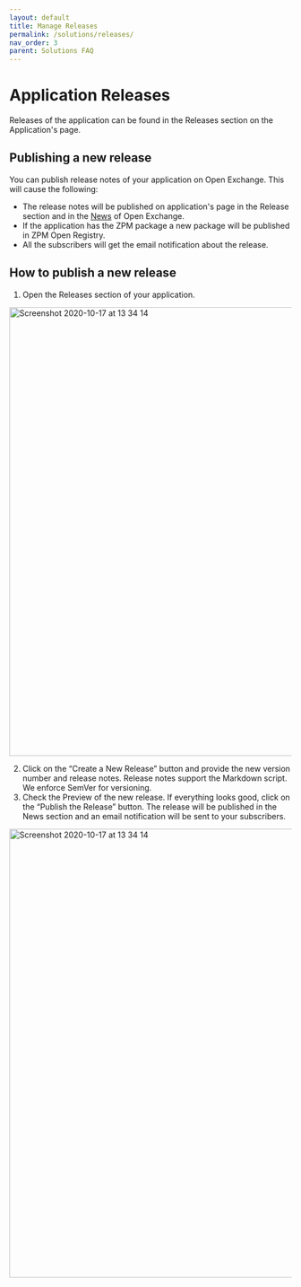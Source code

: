 ```yaml
---
layout: default
title: Manage Releases
permalink: /solutions/releases/
nav_order: 3
parent: Solutions FAQ
---
```


# Application Releases
Releases of the application can be found in the Releases section on the Application's page.

## Publishing a new release
You can publish release notes of your application on Open Exchange. This will cause the following:
* The release notes will be published on application's page in the Release section and in the [News](https://openexchange.intersystems.com/news) of Open Exchange.
* If the application has the ZPM package a new package will be published in ZPM Open Registry.
* All the subscribers will get the email notification about the release.

## How to publish a new release
1. Open the Releases section of your application.

<img width="800" alt="Screenshot 2020-10-17 at 13 34 14" src="/assets/images/releases/1.jpg">

2. Click on the “Create a New Release” button and provide the new version number and release notes. Release notes support the Markdown script. We enforce SemVer for versioning.
3. Check the Preview of the new release. If everything looks good, click on the “Publish the Release” button. The release will be published in the News section and an email notification will be sent to your subscribers.

<img width="800" alt="Screenshot 2020-10-17 at 13 34 14" src="/assets/images/releases/2.jpg">